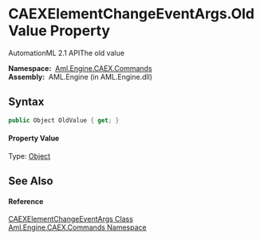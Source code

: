 CAEXElementChangeEventArgs.OldValue Property
============================================
AutomationML 2.1 APIThe old value

  **Namespace:**  [Aml.Engine.CAEX.Commands][1]  
  **Assembly:**  AML.Engine (in AML.Engine.dll)

Syntax
------

```csharp
public Object OldValue { get; }
```

#### Property Value
Type: [Object][2]

See Also
--------

#### Reference
[CAEXElementChangeEventArgs Class][3]  
[Aml.Engine.CAEX.Commands Namespace][1]  

[1]: ../README.md
[2]: https://docs.microsoft.com/dotnet/api/system.object
[3]: README.md
[4]: https://www.automationml.org
[5]: ../../icons/logoShade.png
